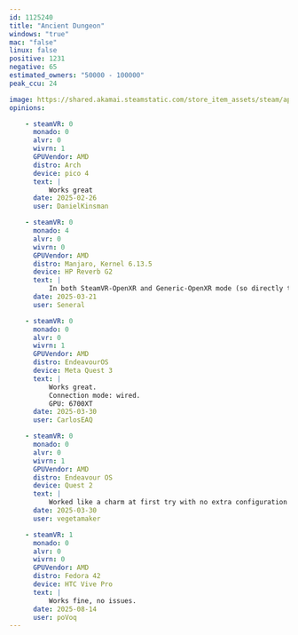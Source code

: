 ```yaml
---
id: 1125240
title: "Ancient Dungeon"
windows: "true"
mac: "false"
linux: false
positive: 1231
negative: 65
estimated_owners: "50000 - 100000"
peak_ccu: 24

image: https://shared.akamai.steamstatic.com/store_item_assets/steam/apps/1125240/header.jpg?t=1716889951
opinions:

    - steamVR: 0
      monado: 0
      alvr: 0
      wivrn: 1
      GPUVendor: AMD
      distro: Arch
      device: pico 4
      text: |
          Works great
      date: 2025-02-26
      user: DanielKinsman

    - steamVR: 0
      monado: 4
      alvr: 0
      wivrn: 0
      GPUVendor: AMD
      distro: Manjaro, Kernel 6.13.5
      device: HP Reverb G2
      text: |
          In both SteamVR-OpenXR and Generic-OpenXR mode (so directly talking to Monado) the controllers did not work at all - they did work just fine in the wlxoverlay-s though so definitely a game issue.
      date: 2025-03-21
      user: Seneral

    - steamVR: 0
      monado: 0
      alvr: 0
      wivrn: 1
      GPUVendor: AMD
      distro: EndeavourOS
      device: Meta Quest 3
      text: |
          Works great.
          Connection mode: wired.
          GPU: 6700XT
      date: 2025-03-30
      user: CarlosEAQ

    - steamVR: 0
      monado: 0
      alvr: 0
      wivrn: 1
      GPUVendor: AMD
      distro: Endeavour OS
      device: Quest 2
      text: |
          Worked like a charm at first try with no extra configuration aside default one. Tried at 5000 mbps with 140% rescale.
      date: 2025-03-30
      user: vegetamaker

    - steamVR: 1
      monado: 0
      alvr: 0
      wivrn: 0
      GPUVendor: AMD
      distro: Fedora 42
      device: HTC Vive Pro
      text: |
          Works fine, no issues.
      date: 2025-08-14
      user: poVoq
---
```

